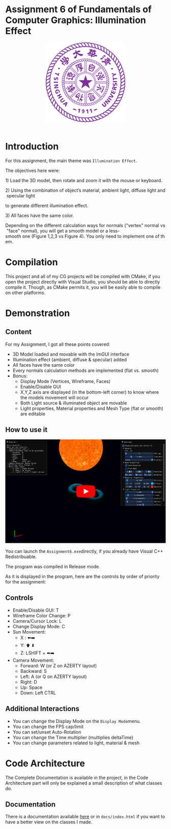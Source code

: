 # Assignment 6 of Fundamentals of Computer Graphics: Illumination Effect

<p align="center">
  <img src="https://github.com/kevinpruvost/OpenImages/blob/miscellaneous/images/1200px-Tsinghua_University_Logo.svg.png" width=250/><br/><br/>
</p>

# Introduction

For this assignment, the main theme was `Illumination Effect`.

The objectives here were:

1) Load the 3D model, then rotate and zoom it with the mouse or keyboard.

2) Using the combination of object’s material, ambient light, diffuse light and specular light

to generate different illumination effect.

3) All faces have the same color.

Depending on the different calculation ways for normals ("vertex" normal vs "face" normal), you will get a smooth model or a less-smooth one (Figure 1,2,3 vs Figure 4). You only need to implement one of them.

# Compilation

This project and all of my CG projects will be compiled with CMake, if you open the project directly with Visual Studio, you should be able to directly compile it.
Though, as CMake permits it, you will be easily able to compile on other platforms.

# Demonstration

## Content

For my Assignment, I got all these points covered:

- 3D Model loaded and movable with the ImGUI interface
- Illumination effect (ambient, diffuse & specular) added
- All faces have the same color
- Every normals calculation methods are implemented (flat vs. smooth)
- Bonus:
    - Display Mode (Vertices, Wireframe, Faces)
    - Enable/Disable GUI
    - X,Y,Z axis are displayed (in the bottom-left corner) to know where the models movement will occur
    - Both Light source & illuminated object are movable
    - Light properties, Material properties and Mesh Type (flat or smooth) are editable

## How to use it

[![Demo](embed.png)](https://youtu.be/ZxSr5YX9_Ec)

You can launch the `Assignment6.exe`directly, if you already have Visual C++ Redistribuable.

The program was compiled in Release mode.

As it is displayed in the program, here are the controls by order of priority for the assignment:

## Controls

- Enable/Disable GUI: T
- Wireframe Color Change: P
- Camera/Cursor Lock: L
- Change Display Mode: C
- Sun Movement:
    - X : ⬅️➡️
    - Y: ⬆️ ⬇️
    - Z: LSHIFT + ⬅️➡️
- Camera Movement:
    - Forward: W (or Z on AZERTY layout)
    - Backward: S
    - Left: A (or Q on AZERTY layout)
    - Right: D
    - Up: Space
    - Down: Left CTRL

## Additional Interactions

- You can change the Display Mode on the `Display Mode`menu.
- You can change the FPS cap/limit
- You can set/unset Auto-Rotation
- You can change the Time multiplier (multiplies deltaTime)
- You can change parameters related to light, material & mesh

# Code Architecture

The Complete Documentation is available in the project, in the Code Architecture part will only be explained a small description of what classes do.

## Documentation

There is a documentation available [here](https://kevinpruvost.github.io/ComputerGraphics_FinalProject/) or in `docs/index.html` if you want to have a better view on the classes I made.
